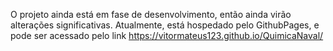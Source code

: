 O projeto ainda está em fase de desenvolvimento, então ainda virão alterações significativas. 
Atualmente, está hospedado pelo GithubPages, e pode ser acessado pelo link https://vitormateus123.github.io/QuimicaNaval/
